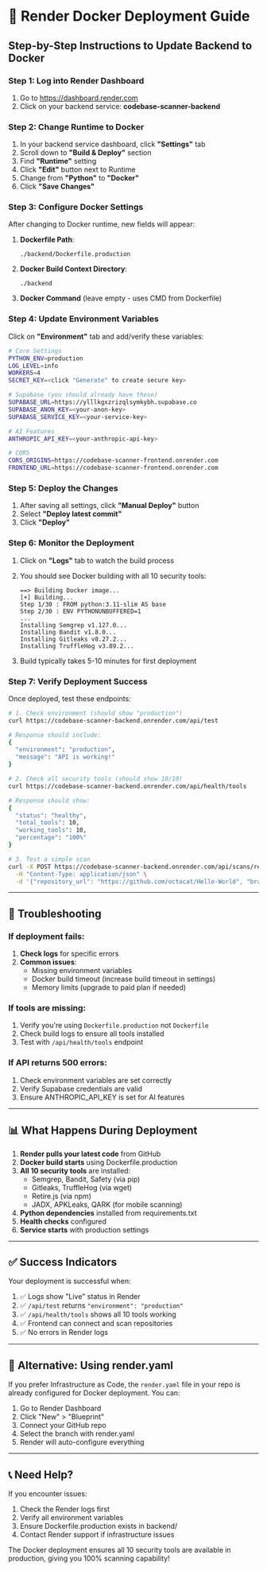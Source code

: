 # 🐳 Render Docker Deployment Guide

## Step-by-Step Instructions to Update Backend to Docker

### Step 1: Log into Render Dashboard
1. Go to https://dashboard.render.com
2. Click on your backend service: **codebase-scanner-backend**

### Step 2: Change Runtime to Docker

1. In your backend service dashboard, click **"Settings"** tab
2. Scroll down to **"Build & Deploy"** section
3. Find **"Runtime"** setting
4. Click **"Edit"** button next to Runtime
5. Change from **"Python"** to **"Docker"**
6. Click **"Save Changes"**

### Step 3: Configure Docker Settings

After changing to Docker runtime, new fields will appear:

1. **Dockerfile Path**: 
   ```
   ./backend/Dockerfile.production
   ```

2. **Docker Build Context Directory**:
   ```
   ./backend
   ```

3. **Docker Command** (leave empty - uses CMD from Dockerfile)

### Step 4: Update Environment Variables

Click on **"Environment"** tab and add/verify these variables:

```bash
# Core Settings
PYTHON_ENV=production
LOG_LEVEL=info
WORKERS=4
SECRET_KEY=<click "Generate" to create secure key>

# Supabase (you should already have these)
SUPABASE_URL=https://ylllkgxzrizqlsymkybh.supabase.co
SUPABASE_ANON_KEY=<your-anon-key>
SUPABASE_SERVICE_KEY=<your-service-key>

# AI Features
ANTHROPIC_API_KEY=<your-anthropic-api-key>

# CORS
CORS_ORIGINS=https://codebase-scanner-frontend.onrender.com
FRONTEND_URL=https://codebase-scanner-frontend.onrender.com
```

### Step 5: Deploy the Changes

1. After saving all settings, click **"Manual Deploy"** button
2. Select **"Deploy latest commit"**
3. Click **"Deploy"**

### Step 6: Monitor the Deployment

1. Click on **"Logs"** tab to watch the build process
2. You should see Docker building with all 10 security tools:
   ```
   ==> Building Docker image...
   [+] Building...
   Step 1/30 : FROM python:3.11-slim AS base
   Step 2/30 : ENV PYTHONUNBUFFERED=1
   ...
   Installing Semgrep v1.127.0...
   Installing Bandit v1.8.0...
   Installing Gitleaks v8.27.2...
   Installing TruffleHog v3.89.2...
   ```

3. Build typically takes 5-10 minutes for first deployment

### Step 7: Verify Deployment Success

Once deployed, test these endpoints:

```bash
# 1. Check environment (should show "production")
curl https://codebase-scanner-backend.onrender.com/api/test

# Response should include:
{
  "environment": "production",
  "message": "API is working!"
}

# 2. Check all security tools (should show 10/10)
curl https://codebase-scanner-backend.onrender.com/api/health/tools

# Response should show:
{
  "status": "healthy",
  "total_tools": 10,
  "working_tools": 10,
  "percentage": "100%"
}

# 3. Test a simple scan
curl -X POST https://codebase-scanner-backend.onrender.com/api/scans/repository-simple \
  -H "Content-Type: application/json" \
  -d '{"repository_url": "https://github.com/octocat/Hello-World", "branch": "master"}'
```

---

## 🚨 Troubleshooting

### If deployment fails:

1. **Check logs** for specific errors
2. **Common issues**:
   - Missing environment variables
   - Docker build timeout (increase build timeout in settings)
   - Memory limits (upgrade to paid plan if needed)

### If tools are missing:

1. Verify you're using `Dockerfile.production` not `Dockerfile`
2. Check build logs to ensure all tools installed
3. Test with `/api/health/tools` endpoint

### If API returns 500 errors:

1. Check environment variables are set correctly
2. Verify Supabase credentials are valid
3. Ensure ANTHROPIC_API_KEY is set for AI features

---

## 📊 What Happens During Deployment

1. **Render pulls your latest code** from GitHub
2. **Docker build starts** using Dockerfile.production
3. **All 10 security tools** are installed:
   - Semgrep, Bandit, Safety (via pip)
   - Gitleaks, TruffleHog (via wget)
   - Retire.js (via npm)
   - JADX, APKLeaks, QARK (for mobile scanning)
4. **Python dependencies** installed from requirements.txt
5. **Health checks** configured
6. **Service starts** with production settings

---

## ✅ Success Indicators

Your deployment is successful when:

1. ✅ Logs show "Live" status in Render
2. ✅ `/api/test` returns `"environment": "production"`
3. ✅ `/api/health/tools` shows all 10 tools working
4. ✅ Frontend can connect and scan repositories
5. ✅ No errors in Render logs

---

## 🔄 Alternative: Using render.yaml

If you prefer Infrastructure as Code, the `render.yaml` file in your repo is already configured for Docker deployment. You can:

1. Go to Render Dashboard
2. Click "New" > "Blueprint"
3. Connect your GitHub repo
4. Select the branch with render.yaml
5. Render will auto-configure everything

---

## 📞 Need Help?

If you encounter issues:
1. Check the Render logs first
2. Verify all environment variables
3. Ensure Dockerfile.production exists in backend/
4. Contact Render support if infrastructure issues

The Docker deployment ensures all 10 security tools are available in production, giving you 100% scanning capability!
